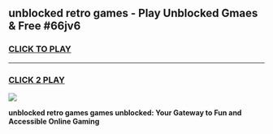
## unblocked retro games - Play Unblocked Gmaes & Free #66jv6
<h3>
<a href="https://news.freeplayer.one?title=unblocked_retro_games&ref=24F">CLICK TO PLAY</a></h3>
<hr>

<h3>
<a href="https://news.freeplayer.one?title=unblocked_retro_games&ref=24F">CLICK 2 PLAY</a>
  
</h3>

<a href="https://news.freeplayer.one?title=unblocked_retro_games&ref=24F/"><img src="https://clearcache.store/games.png"></a>


**unblocked retro games games unblocked: Your Gateway to Fun and Accessible Online Gaming**
